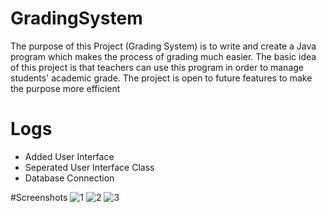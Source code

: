 # GradingSystem
The purpose of this Project (Grading System) is to write and create a Java program which makes the process of grading much easier. 
The basic idea of this project is that teachers can use this program in order to manage students' academic grade. 
The project is open to future features to make the purpose more efficient

# Logs
 * Added User Interface
 * Seperated User Interface Class
 * Database Connection

#Screenshots
![1](https://user-images.githubusercontent.com/66121532/112416191-28740100-8d60-11eb-8269-49ccc23a156f.png)
![2](https://user-images.githubusercontent.com/66121532/112416281-56594580-8d60-11eb-95fc-45dc6a569a42.png)
![3](https://user-images.githubusercontent.com/66121532/112416284-578a7280-8d60-11eb-9b45-421e66c2be78.png)

